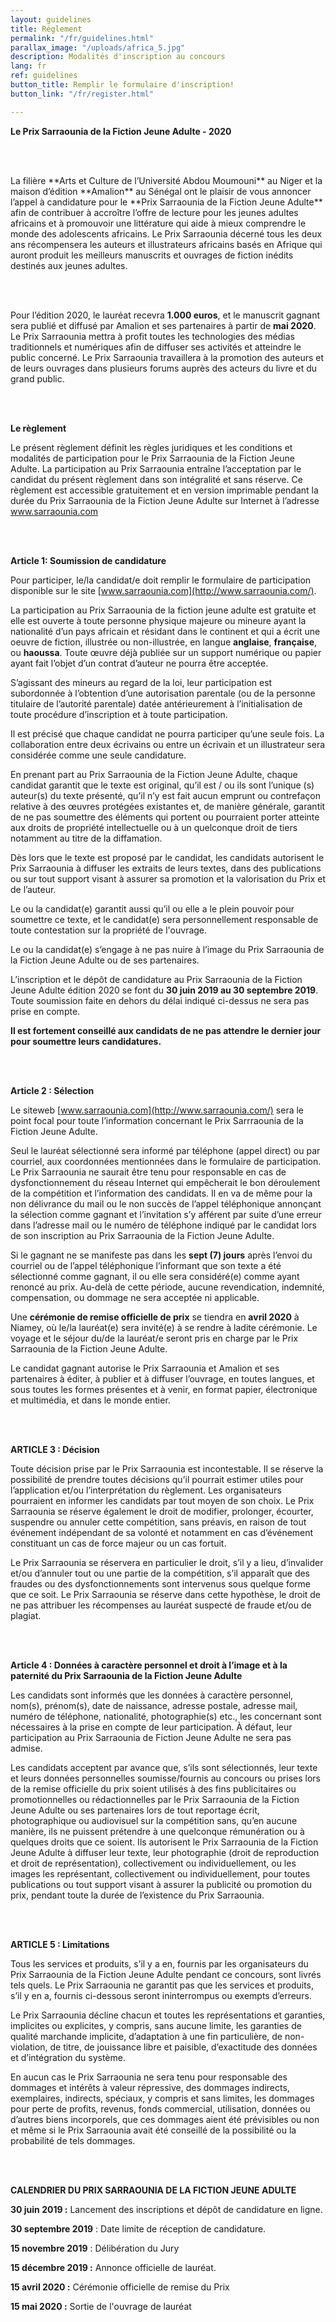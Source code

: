 ```yaml
---
layout: guidelines
title: Réglement
permalink: "/fr/guidelines.html"
parallax_image: "/uploads/africa_5.jpg"
description: Modalités d'inscription au concours
lang: fr
ref: guidelines
button_title: Remplir le formulaire d'inscription!
button_link: "/fr/register.html"

---
```

<p><b>Le Prix Sarraounia de la Fiction Jeune Adulte - 2020</b></p>

<br><br>

<p>La filière **Arts et Culture de l’Université Abdou Moumouni** au Niger et la maison d’édition **Amalion** au Sénégal ont le plaisir de vous annoncer l’appel à candidature pour le **Prix Sarraounia de la Fiction Jeune Adulte** afin de contribuer à accroître l’offre de lecture pour les jeunes adultes africains et à promouvoir une littérature qui aide à mieux comprendre le monde des adolescents africains. Le Prix Sarraounia décerné tous les deux ans récompensera les auteurs et illustrateurs africains basés en Afrique qui auront produit les meilleurs manuscrits et ouvrages de fiction inédits destinés aux jeunes adultes.

<br><br>

Pour l’édition 2020, le lauréat recevra **1.000 euros**, et le manuscrit gagnant sera publié et diffusé par Amalion et ses partenaires à partir de **mai 2020**. Le Prix Sarraounia mettra à profit toutes les technologies des médias traditionnels et numériques afin de diffuser ses activités et atteindre le public concerné. Le Prix Sarraounia travaillera à la promotion des auteurs et de leurs ouvrages dans plusieurs forums auprès des acteurs du livre et du grand public.

<br><br>

**Le règlement**

Le présent règlement définit les règles juridiques et les conditions et modalités de participation pour le Prix Sarraounia de la Fiction Jeune Adulte. La participation au Prix Sarraounia entraîne l’acceptation par le candidat du présent règlement dans son intégralité et sans réserve. Ce règlement est accessible gratuitement et en version imprimable pendant la durée du Prix Sarraounia de la Fiction Jeune Adulte sur Internet à l’adresse www.sarraounia.com

<br><br>

**Article 1: Soumission de candidature**

Pour participer, le/la candidat/e doit remplir le formulaire de participation disponible sur le site [www.sarraounia.com](http://www.sarraounia.com/).

La participation au Prix Sarraounia de la fiction jeune adulte est gratuite et elle est ouverte à toute personne physique majeure ou mineure ayant la nationalité d’un pays africain et résidant dans le continent et qui a écrit une oeuvre de fiction, illustrée ou non-illustrée, en langue **anglaise**, **française**, ou **haoussa**. Toute œuvre déjà publiée sur un support numérique ou papier ayant fait l’objet d’un contrat d’auteur ne pourra être acceptée.

S’agissant des mineurs au regard de la loi, leur participation est subordonnée à l’obtention d’une autorisation parentale (ou de la personne titulaire de l’autorité parentale) datée antérieurement à l’initialisation de toute procédure d’inscription et à toute participation.

Il est précisé que chaque candidat ne pourra participer qu’une seule fois. La collaboration entre deux écrivains ou entre un écrivain et un illustrateur sera considérée comme une seule candidature.

En prenant part au Prix Sarraounia de la Fiction Jeune Adulte, chaque candidat garantit que le texte est original, qu’il est / ou ils sont l’unique (s) auteur(s) du texte présenté, qu’il n’y est fait aucun emprunt ou contrefaçon relative à des œuvres protégées existantes et, de manière générale, garantit de ne pas soumettre des éléments qui portent ou pourraient porter atteinte aux droits de propriété intellectuelle ou à un quelconque droit de tiers notamment au titre de la diffamation.

Dès lors que le texte est proposé par le candidat, les candidats autorisent le Prix Sarraounia à diffuser les extraits de leurs textes, dans des publications ou sur tout support visant à assurer sa promotion et la valorisation du Prix et de l’auteur.

Le ou la candidat(e) garantit aussi qu’il ou elle a le plein pouvoir pour soumettre ce texte, et le candidat(e) sera personnellement responsable de toute contestation sur la propriété de l'ouvrage.

Le ou la candidat(e) s’engage à ne pas nuire à l’image du Prix Sarraounia de la Fiction Jeune Adulte ou de ses partenaires.

L’inscription et le dépôt de candidature au Prix Sarraounia de la Fiction Jeune Adulte édition 2020 se font du **30 juin 2019 au 30 septembre 2019**. Toute soumission faite en dehors du délai indiqué ci-dessus ne sera pas prise en compte.

**Il est fortement conseillé aux candidats de ne pas attendre le dernier jour pour soumettre leurs candidatures.**

<br><br>

**Article 2 : Sélection**

Le siteweb [www.sarraounia.com](http://www.sarraounia.com/) sera le point focal pour toute l’information concernant le Prix Sarrraounia de la Fiction Jeune Adulte.

Seul le lauréat sélectionné sera informé par téléphone (appel direct) ou par courriel, aux coordonnées mentionnées dans le formulaire de participation. Le Prix Sarraounia ne saurait être tenu pour responsable en cas de dysfonctionnement du réseau Internet qui empêcherait le bon déroulement de la compétition et l’information des candidats. Il en va de même pour la non délivrance du mail ou le non succès de l’appel téléphonique annonçant la sélection comme gagnant et l’invitation s’y afférent par suite d’une erreur dans l’adresse mail ou le numéro de téléphone indiqué par le candidat lors de son inscription au Prix Sarraounia de la Fiction Jeune Adulte.

Si le gagnant ne se manifeste pas dans les **sept (7) jours** après l’envoi du courriel ou de l’appel téléphonique l’informant que son texte a été sélectionné comme gagnant, il ou elle sera considéré(e) comme ayant renoncé au prix. Au-delà de cette période, aucune revendication, indemnité, compensation, ou dommage ne sera acceptée ni applicable.

Une **cérémonie de remise officielle de prix** se tiendra en **avril 2020** à Niamey, où le/la lauréat(e) sera invité(e) à se rendre à ladite cérémonie. Le voyage et le séjour du/de la lauréat/e seront pris en charge par le Prix Sarraounia de la Fiction Jeune Adulte.

Le candidat gagnant autorise le Prix Sarraounia et Amalion et ses partenaires à éditer, à publier et à diffuser l’ouvrage, en toutes langues, et sous toutes les formes présentes et à venir, en format papier, électronique et multimédia, et dans le monde entier.

<br><br>

**ARTICLE 3 : Décision**

Toute décision prise par le Prix Sarraounia est incontestable. Il se réserve la possibilité de prendre toutes décisions qu’il pourrait estimer utiles pour l’application et/ou l’interprétation du règlement. Les organisateurs pourraient en informer les candidats par tout moyen de son choix. Le Prix Sarraounia se réserve également le droit de modifier, prolonger, écourter, suspendre ou annuler cette compétition, sans préavis, en raison de tout événement indépendant de sa volonté et notamment en cas d’événement constituant un cas de force majeur ou un cas fortuit.

Le Prix Sarraounia se réservera en particulier le droit, s’il y a lieu, d’invalider et/ou d’annuler tout ou une partie de la compétition, s’il apparaît que des fraudes ou des dysfonctionnements sont intervenus sous quelque forme que ce soit. Le Prix Sarraounia se réserve dans cette hypothèse, le droit de ne pas attribuer les récompenses au lauréat suspecté de fraude et/ou de plagiat.

<br><br>

**Article 4 : Données à caractère personnel et droit à l’image et à la paternité du Prix Sarraounia de la Fiction Jeune Adulte**

Les candidats sont informés que les données à caractère personnel, nom(s), prénom(s), date de naissance, adresse postale, adresse mail, numéro de téléphone, nationalité, photographie(s) etc., les concernant sont nécessaires à la prise en compte de leur participation. À défaut, leur participation au Prix Sarraounia de Fiction Jeune Adulte ne sera pas admise.

Les candidats acceptent par avance que, s’ils sont sélectionnés, leur texte et leurs données personnelles soumisse/fournis au concours ou prises lors de la remise officielle du prix soient utilisés à des fins publicitaires ou promotionnelles ou rédactionnelles par le Prix Sarraounia de la Fiction Jeune Adulte ou ses partenaires lors de tout reportage écrit, photographique ou audiovisuel sur la compétition sans, qu’en aucune manière, ils ne puissent prétendre à une quelconque rémunération ou à quelques droits que ce soient. Ils autorisent le Prix Sarraounia de la Fiction Jeune Adulte à diffuser leur texte, leur photographie (droit de reproduction et droit de représentation), collectivement ou individuellement, ou les images les représentant, collectivement ou individuellement, pour toutes publications ou tout support visant à assurer la publicité ou promotion du prix, pendant toute la durée de l’existence du Prix Sarraounia.

<br><br>

**ARTICLE 5 : Limitations**

Tous les services et produits, s’il y a en, fournis par les organisateurs du Prix Sarraounia de la Fiction Jeune Adulte pendant ce concours, sont livrés tels quels. Le Prix Sarraounia ne garantit pas que les services et produits, s’il y en a, fournis ci-dessous seront ininterrompus ou exempts d’erreurs.

Le Prix Sarraounia décline chacun et toutes les représentations et garanties, implicites ou explicites, y compris, sans aucune limite, les garanties de qualité marchande implicite, d’adaptation à une fin particulière, de non-violation, de titre, de jouissance libre et paisible, d’exactitude des données et d’intégration du système.

En aucun cas le Prix Sarraounia ne sera tenu pour responsable des dommages et intérêts à valeur répressive, des dommages indirects, exemplaires, indirects, spéciaux, y compris et sans limites, les dommages pour perte de profits, revenus, fonds commercial, utilisation, données ou d’autres biens incorporels, que ces dommages aient été prévisibles ou non et même si le Prix Sarraounia avait été conseillé de la possibilité ou la probabilité de tels dommages. </p>

<br><br>

**CALENDRIER DU PRIX SARRAOUNIA DE LA FICTION JEUNE ADULTE**

**30 juin 2019 :** Lancement des inscriptions et dépôt de candidature en ligne.

**30 septembre 2019** : Date limite de réception de candidature.

**15 novembre 2019** : Délibération du Jury

**15 décembre 2019 :** Annonce officielle de lauréat.

**15 avril 2020 :** Cérémonie officielle de remise du Prix

**15 mai 2020 :** Sortie de l'ouvrage de lauréat</p>